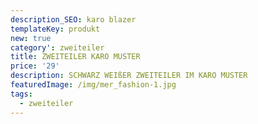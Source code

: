 ```yaml
---
description_SEO: karo blazer
templateKey: produkt
new: true
category': zweiteiler
title: ZWEITEILER KARO MUSTER 
price: '29'
description: SCHWARZ WEIßER ZWEITEILER IM KARO MUSTER
featuredImage: /img/mer_fashion-1.jpg
tags:
  - zweiteiler
---
```


